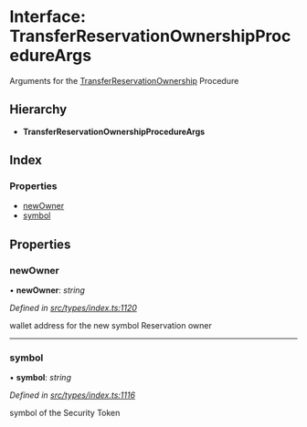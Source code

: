 # Interface: TransferReservationOwnershipProcedureArgs

Arguments for the [TransferReservationOwnership](../enums/_types_index_.proceduretype.md#transferreservationownership) Procedure

## Hierarchy

* **TransferReservationOwnershipProcedureArgs**

## Index

### Properties

* [newOwner](_types_index_.transferreservationownershipprocedureargs.md#newowner)
* [symbol](_types_index_.transferreservationownershipprocedureargs.md#symbol)

## Properties

###  newOwner

• **newOwner**: *string*

*Defined in [src/types/index.ts:1120](https://github.com/PolymathNetwork/polymath-sdk/blob/45453ad/src/types/index.ts#L1120)*

wallet address for the new symbol Reservation owner

___

###  symbol

• **symbol**: *string*

*Defined in [src/types/index.ts:1116](https://github.com/PolymathNetwork/polymath-sdk/blob/45453ad/src/types/index.ts#L1116)*

symbol of the Security Token
